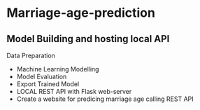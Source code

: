 # Marriage-age-prediction

## Model Building and hosting local API

Data Preparation
- Machine Learning Modelling
- Model Evaluation
- Export Trained Model
- LOCAL REST API with Flask web-server
- Create a website for predicing marriage age calling REST API

